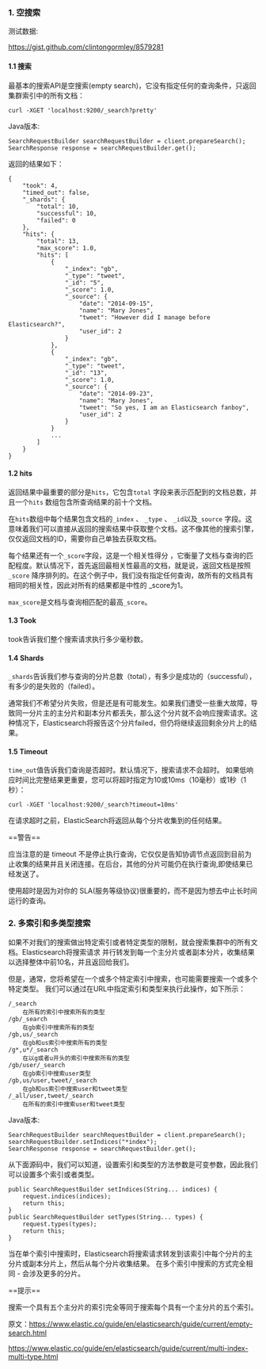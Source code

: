 ### 1. 空搜索

测试数据:

https://gist.github.com/clintongormley/8579281

#### 1.1 搜索

最基本的搜索API是空搜索(empty search)，它没有指定任何的查询条件，只返回集群索引中的所有文档：

```
curl -XGET 'localhost:9200/_search?pretty'
```
Java版本:
```
SearchRequestBuilder searchRequestBuilder = client.prepareSearch();
SearchResponse response = searchRequestBuilder.get();
```
返回的结果如下：
```
{
    "took": 4,
    "timed_out": false,
    "_shards": {
        "total": 10,
        "successful": 10,
        "failed": 0
    },
    "hits": {
        "total": 13,
        "max_score": 1.0,
        "hits": [
            {
                "_index": "gb",
                "_type": "tweet",
                "_id": "5",
                "_score": 1.0,
                "_source": {
                    "date": "2014-09-15",
                    "name": "Mary Jones",
                    "tweet": "However did I manage before Elasticsearch?",
                    "user_id": 2
                }
            },
            {
                "_index": "gb",
                "_type": "tweet",
                "_id": "13",
                "_score": 1.0,
                "_source": {
                    "date": "2014-09-23",
                    "name": "Mary Jones",
                    "tweet": "So yes, I am an Elasticsearch fanboy",
                    "user_id": 2
                }
            }
            ...
        ]
    }
}
```

#### 1.2 hits

返回结果中最重要的部分是`hits`，它包含`total` 字段来表示匹配到的文档总数，并且一个`hits` 数组包含所查询结果的前十个文档。

在`hits`数组中每个结果包含文档的`_index` 、 `_type` 、 `_id`以及`_source` 字段。这意味着我们可以直接从返回的搜索结果中获取整个文档。这不像其他的搜索引擎，仅仅返回文档的ID，需要你自己单独去获取文档。

每个结果还有一个`_score`字段，这是一个相关性得分 ，它衡量了文档与查询的匹配程度。默认情况下，首先返回最相关性最高的文档，就是说，返回文档是按照`_score` 降序排列的。在这个例子中，我们没有指定任何查询，故所有的文档具有相同的相关性，因此对所有的结果都是中性的 _score为1。

`max_score`是文档与查询相匹配的最高`_score`。


#### 1.3 Took

took告诉我们整个搜索请求执行多少毫秒数。

#### 1.4 Shards

`_shards`告诉我们参与查询的分片总数（total），有多少是成功的（successful），有多少的是失败的（failed）。

通常我们不希望分片失败，但是还是有可能发生。如果我们遭受一些重大故障，导致同一分片主的主分片和副本分片都丢失，那么这个分片就不会响应搜索请求。这种情况下，Elasticsearch将报告这个分片failed，但仍将继续返回剩余分片上的结果。

#### 1.5 Timeout

`time_out`值告诉我们查询是否超时。默认情况下，搜索请求不会超时。 如果低响应时间比完整结果更重要，您可以将超时指定为10或10ms（10毫秒）或1秒（1秒）：
```
curl -XGET 'localhost:9200/_search?timeout=10ms'
```
在请求超时之前，ElasticSearch将返回从每个分片收集到的任何结果。

==警告==

应当注意的是 timeout 不是停止执行查询，它仅仅是告知协调节点返回到目前为止收集的结果并且关闭连接。在后台，其他的分片可能仍在执行查询,即使结果已经发送了。

使用超时是因为对你的 SLA(服务等级协议)很重要的，而不是因为想去中止长时间运行的查询。


### 2. 多索引和多类型搜索

如果不对我们的搜索做出特定索引或者特定类型的限制，就会搜索集群中的所有文档。Elasticsearch将搜索请求 并行转发到每一个主分片或者副本分片，收集结果以选择整体中前10名，并且返回给我们。

但是，通常，您将希望在一个或多个特定索引中搜索，也可能需要搜索一个或多个特定类型。 我们可以通过在URL中指定索引和类型来执行此操作，如下所示：
```
/_search
    在所有的索引中搜索所有的类型
/gb/_search
    在gb索引中搜索所有的类型
/gb,us/_search
    在gb和us索引中搜索所有的类型
/g*,u*/_search
    在以g或者u开头的索引中搜索所有的类型
/gb/user/_search
    在gb索引中搜索user类型
/gb,us/user,tweet/_search
    在gb和us索引中搜索user和tweet类型
/_all/user,tweet/_search
    在所有的索引中搜索user和tweet类型
```
Java版本:
```
SearchRequestBuilder searchRequestBuilder = client.prepareSearch();
searchRequestBuilder.setIndices("*index");
SearchResponse response = searchRequestBuilder.get();
```
从下面源码中，我们可以知道，设置索引和类型的方法参数是可变参数，因此我们可以设置多个索引或者类型。
```
public SearchRequestBuilder setIndices(String... indices) {
    request.indices(indices);
    return this;
}
public SearchRequestBuilder setTypes(String... types) {
    request.types(types);
    return this;
}
```


当在单个索引中搜索时，Elasticsearch将搜索请求转发到该索引中每个分片的主分片或副本分片上，然后从每个分片收集结果。 在多个索引中搜索的方式完全相同 - 会涉及更多的分片。

==提示==

搜索一个具有五个主分片的索引完全等同于搜索每个具有一个主分片的五个索引。


原文：https://www.elastic.co/guide/en/elasticsearch/guide/current/empty-search.html

https://www.elastic.co/guide/en/elasticsearch/guide/current/multi-index-multi-type.html




